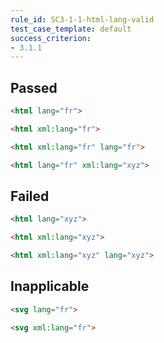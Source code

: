```yaml
---
rule_id: SC3-1-1-html-lang-valid
test_case_template: default
success_criterion:
- 3.1.1
---
```


## Passed

```html
<html lang="fr">
```

```html
<html xml:lang="fr">
```

```html
<html xml:lang="fr" lang="fr">
```

```html
<html lang="fr" xml:lang="xyz">
```

## Failed

```html
<html lang="xyz">
```

```html
<html xml:lang="xyz">
```

```html
<html xml:lang="xyz" lang="xyz">
```

## Inapplicable

```html
<svg lang="fr">
```

```html
<svg xml:lang="fr">
```
